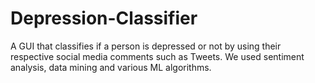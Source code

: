 # Depression-Classifier
A GUI that classifies if a person is depressed or not by using their respective social media comments such as Tweets. We used sentiment analysis, data mining and various ML algorithms.
